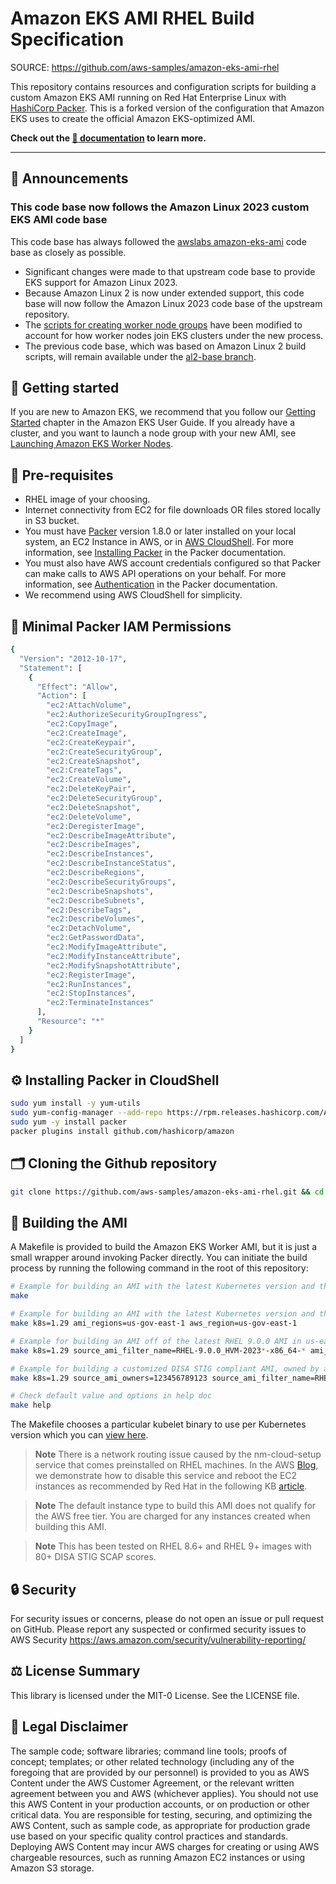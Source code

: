 # Amazon EKS AMI RHEL Build Specification

SOURCE: https://github.com/aws-samples/amazon-eks-ami-rhel

This repository contains resources and configuration scripts for building a
custom Amazon EKS AMI running on Red Hat Enterprise Linux with [HashiCorp Packer](https://www.packer.io/). This is
a forked version of the configuration that Amazon EKS uses to create the official Amazon EKS-optimized AMI.

**Check out the [📖 documentation](https://aws-samples.github.io/amazon-eks-ami-rhel/) to learn more.**

---

## 🔔 Announcements

### This code base now follows the Amazon Linux 2023 custom EKS AMI code base

This code base has always followed the [awslabs amazon-eks-ami](https://github.com/awslabs/amazon-eks-ami) code base as closely as possible.
* Significant changes were made to that upstream code base to provide EKS support for Amazon Linux 2023.
* Because Amazon Linux 2 is now under extended support, this code base will now follow the Amazon Linux 2023 code base of the upstream repository.
* The [scripts for creating worker node groups](https://aws-samples.github.io/amazon-eks-ami-rhel/nodegroups/) have been modified to account for how worker nodes join EKS clusters under the new process.
* The previous code base, which was based on Amazon Linux 2 build scripts, will remain available under the [al2-base branch](https://github.com/aws-samples/amazon-eks-ami-rhel/tree/al2-base).

## 🚀 Getting started

If you are new to Amazon EKS, we recommend that you follow
our [Getting Started](https://docs.aws.amazon.com/eks/latest/userguide/getting-started.html)
chapter in the Amazon EKS User Guide. If you already have a cluster, and you
want to launch a node group with your new AMI, see [Launching Amazon EKS Worker
Nodes](https://docs.aws.amazon.com/eks/latest/userguide/launch-workers.html).

## 🔢 Pre-requisites

* RHEL image of your choosing.
* Internet connectivity from EC2 for file downloads OR files stored locally in S3 bucket.
* You must have [Packer](https://www.packer.io/) version 1.8.0 or later installed on your local system, an EC2 Instance in AWS, or in [AWS CloudShell](https://aws.amazon.com/cloudshell/). For more information, see [Installing Packer](https://www.packer.io/docs/install/index.html) in the Packer documentation.
* You must also have AWS account credentials configured so that Packer can make calls to AWS API operations on your behalf. For more information, see [Authentication](https://www.packer.io/docs/builders/amazon.html#specifying-amazon-credentials) in the Packer documentation.
* We recommend using AWS CloudShell for simplicity.

## 🪪 Minimal Packer IAM Permissions
```bash
{
  "Version": "2012-10-17",
  "Statement": [
    {
      "Effect": "Allow",
      "Action": [
        "ec2:AttachVolume",
        "ec2:AuthorizeSecurityGroupIngress",
        "ec2:CopyImage",
        "ec2:CreateImage",
        "ec2:CreateKeypair",
        "ec2:CreateSecurityGroup",
        "ec2:CreateSnapshot",
        "ec2:CreateTags",
        "ec2:CreateVolume",
        "ec2:DeleteKeyPair",
        "ec2:DeleteSecurityGroup",
        "ec2:DeleteSnapshot",
        "ec2:DeleteVolume",
        "ec2:DeregisterImage",
        "ec2:DescribeImageAttribute",
        "ec2:DescribeImages",
        "ec2:DescribeInstances",
        "ec2:DescribeInstanceStatus",
        "ec2:DescribeRegions",
        "ec2:DescribeSecurityGroups",
        "ec2:DescribeSnapshots",
        "ec2:DescribeSubnets",
        "ec2:DescribeTags",
        "ec2:DescribeVolumes",
        "ec2:DetachVolume",
        "ec2:GetPasswordData",
        "ec2:ModifyImageAttribute",
        "ec2:ModifyInstanceAttribute",
        "ec2:ModifySnapshotAttribute",
        "ec2:RegisterImage",
        "ec2:RunInstances",
        "ec2:StopInstances",
        "ec2:TerminateInstances"
      ],
      "Resource": "*"
    }
  ]
}
```

## ⚙️ Installing Packer in CloudShell
```bash
sudo yum install -y yum-utils
sudo yum-config-manager --add-repo https://rpm.releases.hashicorp.com/AmazonLinux/hashicorp.repo
sudo yum -y install packer
packer plugins install github.com/hashicorp/amazon

```

## 🗂️ Cloning the Github repository
```bash
git clone https://github.com/aws-samples/amazon-eks-ami-rhel.git && cd amazon-eks-ami-rhel

```

## 👷 Building the AMI

A Makefile is provided to build the Amazon EKS Worker AMI, but it is just a small wrapper around
invoking Packer directly. You can initiate the build process by running the
following command in the root of this repository:

```bash
# Example for building an AMI with the latest Kubernetes version and the latest RHEL 8.9 AMI
make

# Example for building an AMI with the latest Kubernetes version and the latest RHEL 8.9 AMI in us-gov-east-1 region
make k8s=1.29 ami_regions=us-gov-east-1 aws_region=us-gov-east-1

# Example for building an AMI off of the latest RHEL 9.0.0 AMI in us-east-2 region
make k8s=1.29 source_ami_filter_name=RHEL-9.0.0_HVM-2023*-x86_64-* ami_regions=us-east-2 aws_region=us-east-2

# Example for building a customized DISA STIG compliant AMI, owned by a specific AWS Account in AWS GovCloud us-gov-east-1 region, with binaries stored in a private S3 bucket, an IAM instance profile attached, a user data script to install the AWS Systems Manager agent, and using AWS Systems Manager Session Manager for Packer terminal access.
make k8s=1.29 source_ami_owners=123456789123 source_ami_filter_name=RHEL9_STIG_BASE*2023-04-14* ami_regions=us-gov-east-1 aws_region=us-gov-east-1 binary_bucket_name=my-eks-bucket binary_bucket_region=us-gov-east-1 iam_instance_profile=EC2Role pull_cni_from_github=false ssh_interface=session_manager user_data_file=/path/to/ssm_install.txt

# Check default value and options in help doc
make help
```

The Makefile chooses a particular kubelet binary to use per Kubernetes version which you can [view here](Makefile).

> **Note**
> There is a network routing issue caused by the nm-cloud-setup service that comes preinstalled on RHEL machines. In the AWS [Blog](https://aws.amazon.com/blogs/containers/run-amazon-eks-on-rhel-worker-nodes-with-ipvs-networking), we demonstrate how to disable this service and reboot the EC2 instances as recommended by Red Hat in the following KB [article](https://access.redhat.com/solutions/6319811).

> **Note**
> The default instance type to build this AMI does not qualify for the AWS free tier.
> You are charged for any instances created when building this AMI.

> **Note**
> This has been tested on RHEL 8.6+ and RHEL 9+ images with 80+ DISA STIG SCAP scores.

## 🔒 Security

For security issues or concerns, please do not open an issue or pull request on GitHub. Please report any suspected or confirmed security issues to AWS Security https://aws.amazon.com/security/vulnerability-reporting/

## ⚖️ License Summary

This library is licensed under the MIT-0 License. See the LICENSE file.

## 📝 Legal Disclaimer

The sample code; software libraries; command line tools; proofs of concept; templates; or other related technology (including any of the foregoing that are provided by our personnel) is provided to you as AWS Content under the AWS Customer Agreement, or the relevant written agreement between you and AWS (whichever applies). You should not use this AWS Content in your production accounts, or on production or other critical data. You are responsible for testing, securing, and optimizing the AWS Content, such as sample code, as appropriate for production grade use based on your specific quality control practices and standards. Deploying AWS Content may incur AWS charges for creating or using AWS chargeable resources, such as running Amazon EC2 instances or using Amazon S3 storage.
